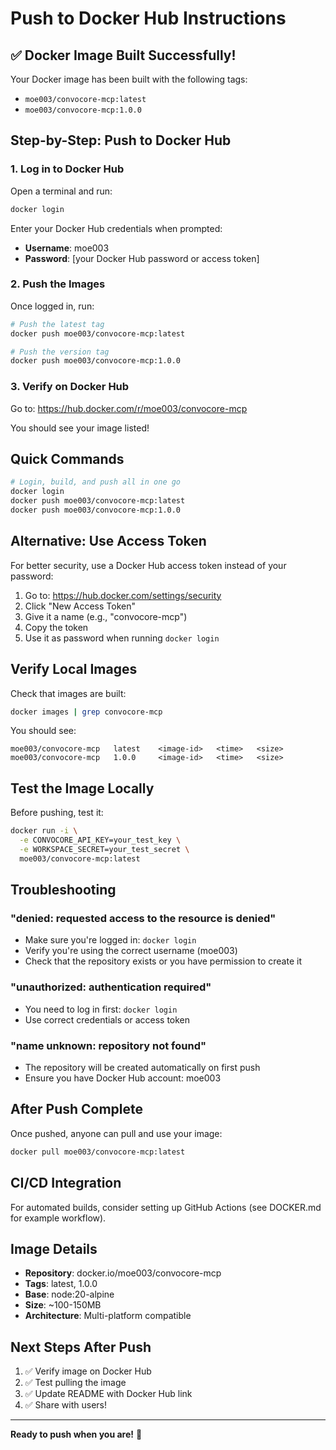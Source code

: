 # Push to Docker Hub Instructions

## ✅ Docker Image Built Successfully!

Your Docker image has been built with the following tags:
- `moe003/convocore-mcp:latest`
- `moe003/convocore-mcp:1.0.0`

## Step-by-Step: Push to Docker Hub

### 1. Log in to Docker Hub

Open a terminal and run:

```bash
docker login
```

Enter your Docker Hub credentials when prompted:
- **Username**: moe003
- **Password**: [your Docker Hub password or access token]

### 2. Push the Images

Once logged in, run:

```bash
# Push the latest tag
docker push moe003/convocore-mcp:latest

# Push the version tag
docker push moe003/convocore-mcp:1.0.0
```

### 3. Verify on Docker Hub

Go to: https://hub.docker.com/r/moe003/convocore-mcp

You should see your image listed!

## Quick Commands

```bash
# Login, build, and push all in one go
docker login
docker push moe003/convocore-mcp:latest
docker push moe003/convocore-mcp:1.0.0
```

## Alternative: Use Access Token

For better security, use a Docker Hub access token instead of your password:

1. Go to: https://hub.docker.com/settings/security
2. Click "New Access Token"
3. Give it a name (e.g., "convocore-mcp")
4. Copy the token
5. Use it as password when running `docker login`

## Verify Local Images

Check that images are built:

```bash
docker images | grep convocore-mcp
```

You should see:
```
moe003/convocore-mcp   latest    <image-id>   <time>   <size>
moe003/convocore-mcp   1.0.0     <image-id>   <time>   <size>
```

## Test the Image Locally

Before pushing, test it:

```bash
docker run -i \
  -e CONVOCORE_API_KEY=your_test_key \
  -e WORKSPACE_SECRET=your_test_secret \
  moe003/convocore-mcp:latest
```

## Troubleshooting

### "denied: requested access to the resource is denied"
- Make sure you're logged in: `docker login`
- Verify you're using the correct username (moe003)
- Check that the repository exists or you have permission to create it

### "unauthorized: authentication required"
- You need to log in first: `docker login`
- Use correct credentials or access token

### "name unknown: repository not found"
- The repository will be created automatically on first push
- Ensure you have Docker Hub account: moe003

## After Push Complete

Once pushed, anyone can pull and use your image:

```bash
docker pull moe003/convocore-mcp:latest
```

## CI/CD Integration

For automated builds, consider setting up GitHub Actions (see DOCKER.md for example workflow).

## Image Details

- **Repository**: docker.io/moe003/convocore-mcp
- **Tags**: latest, 1.0.0
- **Base**: node:20-alpine
- **Size**: ~100-150MB
- **Architecture**: Multi-platform compatible

## Next Steps After Push

1. ✅ Verify image on Docker Hub
2. ✅ Test pulling the image
3. ✅ Update README with Docker Hub link
4. ✅ Share with users!

---

**Ready to push when you are!** 🚀

